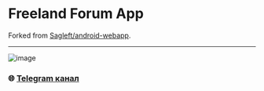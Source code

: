 
# Freeland Forum App
Forked from [Sagleft/android-webapp](https://github.com/Sagleft/android-webapp).

---

![image](https://github.com/Sagleft/Sagleft/raw/master/image.png)

### :globe_with_meridians: [Telegram канал](https://t.me/+VIvd8j6xvm9iMzhi)
